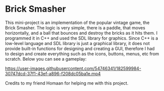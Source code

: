 Brick Smasher
==================
This mini-project is an implementation of the popular vintage game, the Brick Smasher. The logic is very simple, there is a paddle, that moves horizontally, and a ball that bounces and destroy the bricks as it hits them. I programmed it in C++ and used the SDL library for graphics. Since C++ is a low-level language and SDL library is just a graphical library, it does not provide built-in functions for designing and creating a GUI, therefore I had to design and create everything such as the icons, buttons, menus, etc from scratch. Below you can see a gameplay:


https://user-images.githubusercontent.com/54746341/182599984-30747dcd-37f1-43ef-a896-f208dc05ba1e.mp4

Credits to my friend Homaan for helping me with this project.

